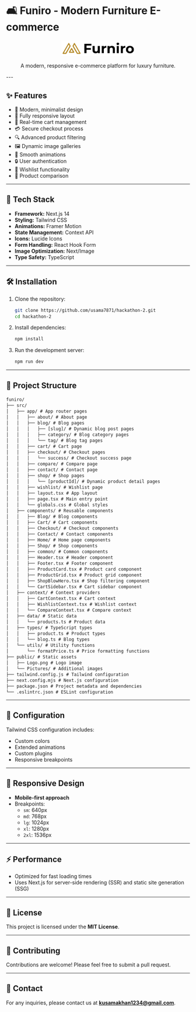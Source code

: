 # 🛋️ Funiro - Modern Furniture E-commerce

<div align="center">
  <img src="/public/Logo.png" alt="Funiro Logo" width="200"/>
  <p>A modern, responsive e-commerce platform for luxury furniture.</p>
</div>
---

## ✨ Features

- 🎨 Modern, minimalist design
- 📱 Fully responsive layout
- 🛒 Real-time cart management
- 💳 Secure checkout process
- 🔍 Advanced product filtering
- 🖼️ Dynamic image galleries
- 🌙 Smooth animations
- 🔒 User authentication
- 💖 Wishlist functionality
- 🔄 Product comparison

---

## 🚀 Tech Stack

- **Framework:** Next.js 14
- **Styling:** Tailwind CSS
- **Animations:** Framer Motion
- **State Management:** Context API
- **Icons:** Lucide Icons
- **Form Handling:** React Hook Form
- **Image Optimization:** Next/Image
- **Type Safety:** TypeScript

---

## 🛠️ Installation

1. Clone the repository:
   ```bash
   git clone https://github.com/usama7871/hackathon-2.git
   cd hackathon-2
   ```

2. Install dependencies:
   ```bash
   npm install
   ```

3. Run the development server:
   ```bash
   npm run dev
   ```

---

## 📂 Project Structure

```
funiro/
├── src/
│   ├── app/ # App router pages
│   │   ├── about/ # About page
│   │   ├── blog/ # Blog pages
│   │   │   ├── [slug]/ # Dynamic blog post pages
│   │   │   ├── category/ # Blog category pages
│   │   │   └── tag/ # Blog tag pages
│   │   ├── cart/ # Cart page
│   │   ├── checkout/ # Checkout pages
│   │   │   └── success/ # Checkout success page
│   │   ├── compare/ # Compare page
│   │   ├── contact/ # Contact page
│   │   ├── shop/ # Shop pages
│   │   │   └── [productId]/ # Dynamic product detail pages
│   │   ├── wishlist/ # Wishlist page
│   │   ├── layout.tsx # App layout
│   │   ├── page.tsx # Main entry point
│   │   └── globals.css # Global styles
│   ├── components/ # Reusable components
│   │   ├── Blog/ # Blog components
│   │   ├── Cart/ # Cart components
│   │   ├── Checkout/ # Checkout components
│   │   ├── Contact/ # Contact components
│   │   ├── Home/ # Home page components
│   │   ├── Shop/ # Shop components
│   │   ├── common/ # Common components
│   │   ├── Header.tsx # Header component
│   │   ├── Footer.tsx # Footer component
│   │   ├── ProductCard.tsx # Product card component
│   │   ├── ProductGrid.tsx # Product grid component
│   │   ├── ShopBlowHero.tsx # Shop filtering component
│   │   └── CartSidebar.tsx # Cart sidebar component
│   ├── context/ # Context providers
│   │   ├── CartContext.tsx # Cart context
│   │   ├── WishlistContext.tsx # Wishlist context
│   │   └── CompareContext.tsx # Compare context
│   ├── data/ # Static data
│   │   └── products.ts # Product data
│   ├── types/ # TypeScript types
│   │   ├── product.ts # Product types
│   │   └── blog.ts # Blog types
│   └── utils/ # Utility functions
│       └── formatPrice.ts # Price formatting functions
├── public/ # Static assets
│   ├── Logo.png # Logo image
│   └── Pictures/ # Additional images
├── tailwind.config.js # Tailwind configuration
├── next.config.mjs # Next.js configuration
├── package.json # Project metadata and dependencies
└── .eslintrc.json # ESLint configuration
```

---

## 🔧 Configuration

Tailwind CSS configuration includes:
- Custom colors
- Extended animations
- Custom plugins
- Responsive breakpoints

---

## 📱 Responsive Design

- **Mobile-first approach**
- Breakpoints:
  - `sm`: 640px
  - `md`: 768px
  - `lg`: 1024px
  - `xl`: 1280px
  - `2xl`: 1536px

---

## ⚡ Performance

- Optimized for fast loading times
- Uses Next.js for server-side rendering (SSR) and static site generation (SSG)

---

## 📄 License

This project is licensed under the **MIT License**.

---

## 🤝 Contributing

Contributions are welcome! Please feel free to submit a pull request.

---

## 📧 Contact

For any inquiries, please contact us at **kusamakhan1234@gmail.com**.
```
